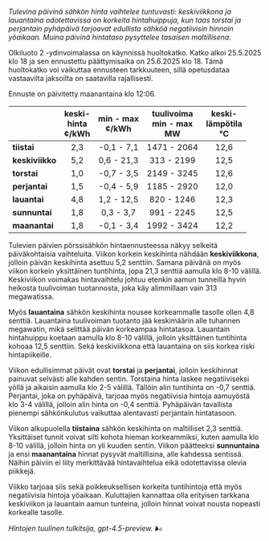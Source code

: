*Tulevina päivinä sähkön hinta vaihtelee tuntuvasti: keskiviikkona ja lauantaina odotettavissa on korkeita hintahuippuja, kun taas torstai ja perjantain pyhäpäivä tarjoavat edullista sähköä negatiivisin hinnoin yöaikaan. Muina päivinä hintataso pysyttelee tasaisen maltillisena.*

Olkiluoto 2 -ydinvoimalassa on käynnissä huoltokatko. Katko alkoi 25.5.2025 klo 18 ja sen ennustettu päättymisaika on 25.6.2025 klo 18. Tämä huoltokatko voi vaikuttaa ennusteen tarkkuuteen, sillä opetusdataa vastaavilta jaksoilta on saatavilla rajallisesti.

Ennuste on päivitetty maanantaina klo 12:06.

|               | keski-<br>hinta<br>¢/kWh | min - max<br>¢/kWh | tuulivoima<br>min - max<br>MW | keski-<br>lämpötila<br>°C |
|:--------------|:----------------:|:----------------:|:----------------------:|:-----------------------:|
| **tiistai**   |       2,3        |    -0,1 - 7,1    |      1471 - 2064       |          12,6           |
| **keskiviikko**|       5,2        |    0,6 - 21,3    |       313 - 2199       |          12,5           |
| **torstai**   |       1,0        |    -0,7 - 3,5    |      2149 - 3245       |          12,6           |
| **perjantai** |       1,5        |    -0,4 - 5,9    |      1185 - 2920       |          12,0           |
| **lauantai**  |       4,8        |    1,2 - 12,5    |       820 - 1246       |          12,3           |
| **sunnuntai** |       1,8        |    0,3 - 3,7     |       991 - 2245       |          12,5           |
| **maanantai** |       1,8        |    -0,1 - 3,4    |      1992 - 3424       |          12,2           |

Tulevien päivien pörssisähkön hintaennusteessa näkyy selkeitä päiväkohtaisia vaihteluita. Viikon korkein keskihinta nähdään **keskiviikkona**, jolloin päivän keskihinta asettuu 5,2 senttiin. Samana päivänä on myös viikon korkein yksittäinen tuntihinta, jopa 21,3 senttiä aamulla klo 8-10 välillä. Keskiviikon voimakas hintavaihtelu johtuu etenkin aamun tunneilla hyvin heikosta tuulivoiman tuotannosta, joka käy alimmillaan vain 313 megawatissa.

Myös **lauantaina** sähkön keskihinta nousee korkeammalle tasolle ollen 4,8 senttiä. Lauantaina tuulivoiman tuotanto jää keskimäärin alle tuhannen megawatin, mikä selittää päivän korkeampaa hintatasoa. Lauantain hintahuippu koetaan aamulla klo 8-10 välillä, jolloin yksittäinen tuntihinta kohoaa 12,5 senttiin. Sekä keskiviikkona että lauantaina on siis korkea riski hintapiikeille.

Viikon edullisimmat päivät ovat **torstai** ja **perjantai**, jolloin keskihinnat painuvat selvästi alle kahden sentin. Torstaina hinta laskee negatiiviseksi yöllä ja aikaisin aamulla klo 2-5 välillä. Tällöin alin tuntihinta on -0,7 senttiä. Perjantai, joka on pyhäpäivä, tarjoaa myös negatiivisia hintoja aamuyöstä klo 3-4 välillä, jolloin alin hinta on -0,4 senttiä. Pyhäpäivän tavallista pienempi sähkönkulutus vaikuttaa alentavasti perjantain hintatasoon.

Viikon alkupuolella **tiistaina** sähkön keskihinta on maltilliset 2,3 senttiä. Yksittäiset tunnit voivat silti kohota hieman korkeammiksi, kuten aamulla klo 8-10 välillä, jolloin hinta on yli kuuden sentin. Viikon päätteeksi **sunnuntaina** ja ensi **maanantaina** hinnat pysyvät maltillisina, alle kahdessa sentissä. Näihin päiviin ei liity merkittävää hintavaihtelua eikä odotettavissa olevia piikkejä.

Viikko tarjoaa siis sekä poikkeuksellisen korkeita tuntihintoja että myös negatiivisia hintoja yöaikaan. Kuluttajien kannattaa olla erityisen tarkkana keskiviikon ja lauantain aamun tunteina, jolloin hinnat voivat nousta nopeasti korkealle tasolle.

*Hintojen tuulinen tulkitsija, gpt-4.5-preview.* 🌬️
